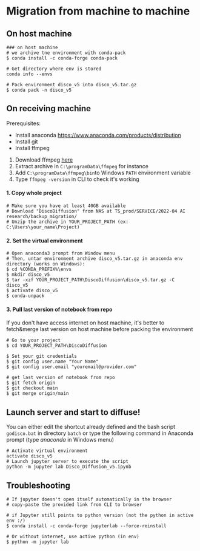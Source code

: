 # Migration from machine to machine

## On host machine

```
### on host machine
# we archive tne environment with conda-pack
$ conda install -c conda-forge conda-pack

# Get directory where env is stored
conda info --envs

# Pack environment disco_v5 into disco_v5.tar.gz
$ conda pack -n disco_v5
```

## On receiving machine

Prerequisites:
- Install anaconda https://www.anaconda.com/products/distribution
- Install git
- Install ffmpeg
 1. Download ffmpeg [here](https://www.gyan.dev/ffmpeg/builds/ffmpeg-release-full.7z)
 2. Extract archive in `C:\programData\ffmpeg` for instance
 3. Add `C:\programData\ffmpeg\bin`to Windows `PATH` environment variable
 4. Type `ffmpeg -version` in CLI to check it's working

#### 1. Copy whole project
```
# Make sure you have at least 40GB available
# Download "DiscoDiffusion" from NAS at TS_prod/SERVICE/2022-04 AI research/backup_migration/
# Unzip the archive in YOUR_PROJECT_PATH (ex: C:\Users\your_name\Project)
```

#### 2. Set the virtual environment
```
# Open anaconda3 prompt from Window menu
# Then, untar environment archive disco_v5.tar.gz in anaconda env directory (works on Windows):
$ cd %CONDA_PREFIX%\envs
$ mkdir disco_v5
$ tar -xzf YOUR_PROJECT_PATH\DiscoDiffusion\disco_v5.tar.gz -C disco_v5
$ activate disco_v5
$ conda-unpack
```

#### 3. Pull last version of notebook from repo

If you don't have access internet on host machine, it's better to fetch&merge last version on host machine before packing the environment
```
# Go to your project
$ cd YOUR_PROJECT_PATH\DiscoDiffusion

$ Set your git credentials
$ git config user.name "Your Name"
$ git config user.email "youremail@provider.com"

# get last version of notebook from repo
$ git fetch origin
$ git checkout main
$ git merge origin/main
```

## Launch server and start to diffuse!
You can either edit the shortcut already defined and the bash script `godisco.bat` in directory `batch` or type the following command in Anaconda prompt (type _anaconda_ in Windows menu)

```
# Activate virtual environment
activate disco_v5
# Launch jupyter server to execute the script
python -m jupyter lab Disco_Diffusion_v5.ipynb
```

## Troubleshooting
```
# If jupyter doesn't open itself automatically in the browser
# copy-paste the provided link from CLI to browser

# if Jupyter still points to python version (not the python in active env :/)
$ conda install -c conda-forge jupyterlab --force-reinstall

# Or without internet, use active python (in env)
$ python -m jupyter lab
```
